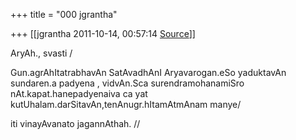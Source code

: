 +++
title = "000 jgrantha"

+++
[[jgrantha	2011-10-14, 00:57:14 [Source](https://groups.google.com/g/bvparishat/c/kNFkx8HuPwQ)]]



AryAh., svasti /

Gun.agrAhItatrabhavAn SatAvadhAnI Aryavarogan.eSo yaduktavAn sundaren.a padyena , vidvAn.Sca surendramohanamiSro nAt.kapat.hanepadyenaiva ca yat kutUhalam.darSitavAn,tenAnugr.hItamAtmAnam manye/

iti vinayAvanato jagannAthah. //

